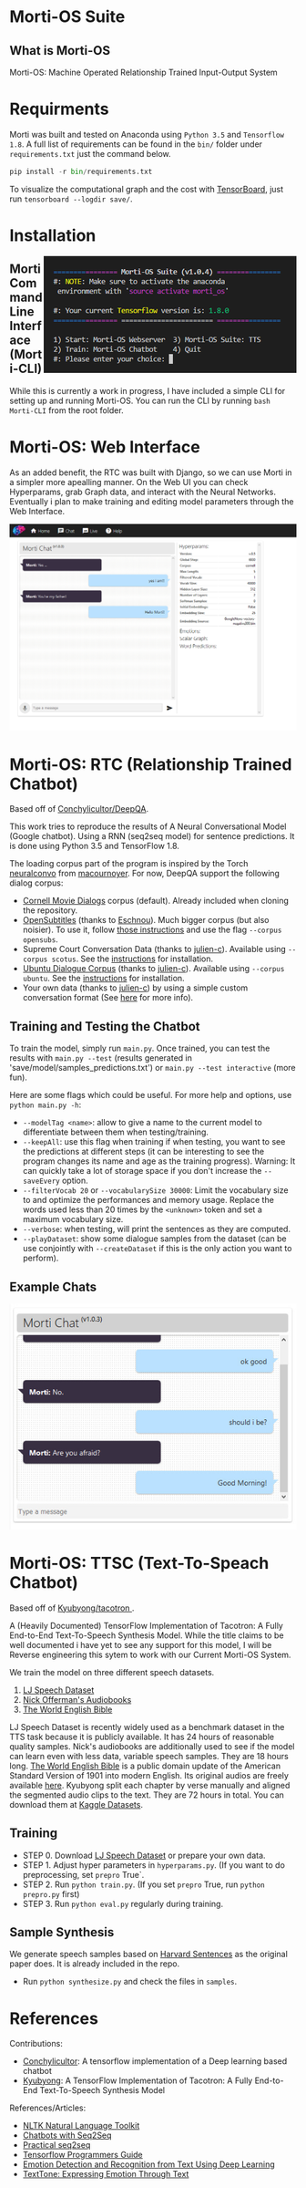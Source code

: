# Morti-OS Suite

## What is Morti-OS

Morti-OS: Machine Operated Relationship Trained Input-Output System

# Requirments

Morti was built and tested on Anaconda using `Python 3.5` and `Tensorflow 1.8`. A full list of requirements can be found in the `bin/` folder under `requirements.txt` just the command below. 

```python
pip install -r bin/requirements.txt
```
To visualize the computational graph and the cost with [TensorBoard](https://www.tensorflow.org/how_tos/summaries_and_tensorboard/), just run `tensorboard --logdir save/`.

# Installation

<img align="right" src="bin\en_docs\images\cli.png">

## Morti Command Line Interface (Morti-CLI)

While this is currently a work in progress, I have included a simple CLI for setting up and running Morti-OS. You can run the CLI by running `bash Morti-CLI` from the root folder.

# Morti-OS: Web Interface
As an added benefit, the RTC was built with Django, so we can use Morti in a simpler more apealling manner. On the Web UI you can check Hyperparams, grab Graph data, and interact with the Neural Networks. Eventually i plan to make training and editing model parameters through the Web Interface.

![Morti-UI][2]

# Morti-OS: RTC (Relationship Trained Chatbot)
Based off of [Conchylicultor/DeepQA](https://github.com/Conchylicultor/DeepQA).

This work tries to reproduce the results of A Neural Conversational Model (Google chatbot). Using a RNN (seq2seq model) for sentence predictions. It is done using Python 3.5 and TensorFlow 1.8.

The loading corpus part of the program is inspired by the Torch [neuralconvo](https://github.com/macournoyer/neuralconvo) from [macournoyer](https://github.com/macournoyer). For now, DeepQA support the following dialog corpus:
 * [Cornell Movie Dialogs](http://www.cs.cornell.edu/~cristian/Cornell_Movie-Dialogs_Corpus.html) corpus (default). Already included when cloning the repository.
 * [OpenSubtitles](http://opus.lingfil.uu.se/OpenSubtitles.php) (thanks to [Eschnou](https://github.com/eschnou)). Much bigger corpus (but also noisier). To use it, follow [those instructions](data/opensubs/) and use the flag `--corpus opensubs`.
 * Supreme Court Conversation Data (thanks to [julien-c](https://github.com/julien-c)). Available using `--corpus scotus`. See the [instructions](data/scotus/) for installation.
 * [Ubuntu Dialogue Corpus](https://arxiv.org/abs/1506.08909) (thanks to [julien-c](https://github.com/julien-c)). Available using `--corpus ubuntu`. See the [instructions](data/ubuntu/) for installation.
 * Your own data (thanks to [julien-c](https://github.com/julien-c)) by using a simple custom conversation format (See [here](data/lightweight) for more info).


## Training and Testing the Chatbot

To train the model, simply run `main.py`. Once trained, you can test the results with `main.py --test` (results generated in 'save/model/samples_predictions.txt') or `main.py --test interactive` (more fun).

Here are some flags which could be useful. For more help and options, use `python main.py -h`:
 * `--modelTag <name>`: allow to give a name to the current model to differentiate between them when testing/training.
 * `--keepAll`: use this flag when training if when testing, you want to see the predictions at different steps (it can be interesting to see the program changes its name and age as the training progress). Warning: It can quickly take a lot of storage space if you don't increase the `--saveEvery` option.
 * `--filterVocab 20` or `--vocabularySize 30000`: Limit the vocabulary size to and optimize the performances and memory usage. Replace the words used less than 20 times by the `<unknown>` token and set a maximum vocabulary size.
 * `--verbose`: when testing, will print the sentences as they are computed.
 * `--playDataset`: show some dialogue samples from the dataset (can be use conjointly with `--createDataset` if this is the only action you want to perform).

## Example Chats
![Conversation 1][5]

# Morti-OS: TTSC (Text-To-Speach Chatbot)

Based off of [Kyubyong/tacotron
](https://github.com/Kyubyong/tacotron).

A (Heavily Documented) TensorFlow Implementation of Tacotron: A Fully End-to-End Text-To-Speech Synthesis Model. While the title claims to be well documented i have yet to see any support for this model, I will be Reverse engineering this sytem to work with our Current Morti-OS System.

We train the model on three different speech datasets.
  1. [LJ Speech Dataset](https://keithito.com/LJ-Speech-Dataset/)
  2. [Nick Offerman's Audiobooks](https://www.audible.com.au/search?searchNarrator=Nick+Offerman)
  3. [The World English Bible](https://www.kaggle.com/bryanpark/the-world-english-bible-speech-dataset)

LJ Speech Dataset is recently widely used as a benchmark dataset in the TTS task because it is publicly available. It has 24 hours of reasonable quality samples.
Nick's audiobooks are additionally used to see if the model can learn even with less data, variable speech samples. They are 18 hours long.
[The World English Bible](https://en.wikipedia.org/wiki/World_English_Bible) is a public domain update of the American Standard Version of 1901 into modern English. Its original audios are freely available [here](http://www.audiotreasure.com/webindex.htm). Kyubyong split each chapter by verse manually and aligned the segmented audio clips to the text. They are 72 hours in total. You can download them at [Kaggle Datasets](https://www.kaggle.com/bryanpark/the-world-english-bible-speech-dataset).

## Training
  * STEP 0. Download [LJ Speech Dataset](https://keithito.com/LJ-Speech-Dataset/) or prepare your own data.
  * STEP 1. Adjust hyper parameters in `hyperparams.py`. (If you want to do preprocessing, set `prepro` True`.
  * STEP 2. Run `python train.py`. (If you set `prepro` True, run `python prepro.py` first)
  * STEP 3. Run `python eval.py` regularly during training.

## Sample Synthesis

We generate speech samples based on [Harvard Sentences](http://www.cs.columbia.edu/~hgs/audio/harvard.html) as the original paper does. It is already included in the repo.

  * Run `python synthesize.py` and check the files in `samples`.


# References

Contributions:

- [Conchylicultor](https://github.com/Conchylicultor/DeepQA): A tensorflow implementation of a Deep learning based chatbot
- [Kyubyong](https://github.com/Kyubyong/tacotron): A TensorFlow Implementation of Tacotron: A Fully End-to-End Text-To-Speech Synthesis Model 

References/Articles:

- [NLTK Natural Language Toolkit](https://www.nltk.org/)
- [Chatbots with Seq2Seq](http://suriyadeepan.github.io/2016-06-28-easy-seq2seq/)
- [Practical seq2seq](http://suriyadeepan.github.io/2016-12-31-practical-seq2seq/)
- [Tensorflow Programmers Guide](https://www.tensorflow.org/programmers_guide/)
- [Emotion Detection and Recognition from Text Using Deep Learning](https://www.microsoft.com/developerblog/2015/11/29/emotion-detection-and-recognition-from-text-using-deep-learning/)
- [TextTone: Expressing Emotion Through Text](https://pdfs.semanticscholar.org/cde8/8eb104e3673e2abdee4806e0bbe32aa99e1d.pdf)

[1]:bin\en_docs\images\morti.png
[2]:bin\en_docs\images\web-ui.png
[3]:bin\en_docs\images\cli2.png
[5]:bin\en_docs\images\convos_2.jpeg